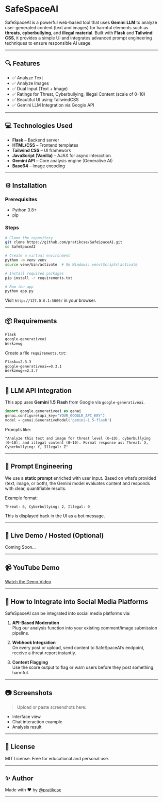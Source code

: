 # SafeSpaceAI

SafeSpaceAI is a powerful web-based tool that uses **Gemini LLM** to analyze user-generated content (text and images) for harmful elements such as **threats**, **cyberbullying**, and **illegal material**. Built with **Flask** and **Tailwind CSS**, it provides a simple UI and integrates advanced prompt engineering techniques to ensure responsible AI usage.

---

## 🔍 Features

- ✅ Analyze Text
- ✅ Analyze Images
- ✅ Dual Input (Text + Image)
- ✅ Ratings for Threat, Cyberbullying, Illegal Content (scale of 0–10)
- ✅ Beautiful UI using TailwindCSS
- ✅ Gemini LLM Integration via Google API

---

## 💻 Technologies Used

- **Flask** – Backend server
- **HTML/CSS** – Frontend templates
- **Tailwind CSS** – UI framework
- **JavaScript (Vanilla)** – AJAX for async interaction
- **Gemini API** – Core analysis engine (Generative AI)
- **Base64** – Image encoding

---

## ⚙️ Installation

### Prerequisites

- Python 3.8+
- pip

### Steps

```bash
# Clone the repository
git clone https://github.com/pratikcse/SafeSpaceAI.git
cd SafeSpaceAI

# Create a virtual environment
python -m venv venv
source venv/bin/activate  # On Windows: venv\Scripts\activate

# Install required packages
pip install -r requirements.txt

# Run the app
python app.py
```

Visit `http://127.0.0.1:5000/` in your browser.

---

## 📦 Requirements

```txt
Flask
google-generativeai
Werkzeug
```

Create a file `requirements.txt`:

```txt
Flask==2.3.3
google-generativeai==0.3.1
Werkzeug==2.3.7
```

---

## 🤖 LLM API Integration

This app uses **Gemini 1.5 Flash** from Google via `google-generativeai`.

```python
import google.generativeai as genai
genai.configure(api_key="YOUR_GOOGLE_API_KEY")
model = genai.GenerativeModel('gemini-1.5-flash')
```

Prompts like:

```
"Analyze this text and image for threat level (0–10), cyberbullying (0–10), and illegal content (0–10). Format response as: Threat: X, Cyberbullying: Y, Illegal: Z"
```

---

## 📜 Prompt Engineering

We use a **static prompt** enriched with user input. Based on what’s provided (text, image, or both), the Gemini model evaluates content and responds with clear, quantifiable results.

Example format:
```
Threat: 6, Cyberbullying: 2, Illegal: 0
```

This is displayed back in the UI as a bot message.

---

## 🔗 Live Demo / Hosted (Optional)

Coming Soon...

---

## 📹 YouTube Demo

[Watch the Demo Video](https://youtube.com/your-demo-link)

---

## 🧩 How to Integrate into Social Media Platforms

SafeSpaceAI can be integrated into social media platforms via:

1. **API-Based Moderation**  
   Plug our analysis function into your existing comment/image submission pipeline.
   
2. **Webhook Integration**  
   On every post or upload, send content to SafeSpaceAI’s endpoint, receive a threat report instantly.
   
3. **Content Flagging**  
   Use the score output to flag or warn users before they post something harmful.

---

## 📷 Screenshots

> Upload or paste screenshots here:
- Interface view
- Chat interaction example
- Analysis result

---

## 📄 License

MIT License. Free for educational and personal use.

---

## ✨ Author

Made with ❤️ by [@pratikcse](https://github.com/pratikcse)

---
